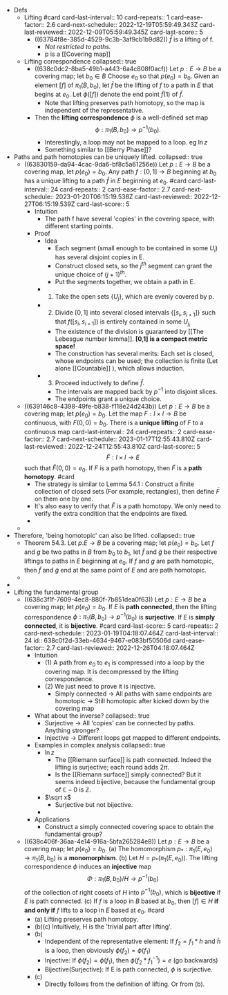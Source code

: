 - Defs
	- Lifting #card
	  card-last-interval:: 10
	  card-repeats:: 1
	  card-ease-factor:: 2.6
	  card-next-schedule:: 2022-12-19T05:59:49.343Z
	  card-last-reviewed:: 2022-12-09T05:59:49.345Z
	  card-last-score:: 5
		- ((63784f8e-385d-4529-9c3b-3af9cb1b9d82))
		  $\bar f$ is a lifting of f.
			- *Not restricted to paths.*
			- p is a [[Covering map]]
	- Lifting correspondence
	  collapsed:: true
		- ((638c0dc2-8ba5-49b1-a443-6a4c808f0acf)) Let $p: E \rightarrow B$ be a covering map; let $b_0 \in B$ Choose $e_0$ so that $p\left(e_0\right)=b_0$. Given an element $[f]$ of $\pi_1\left(B, b_0\right)$, let $\bar{f}$ be the lifting of $f$ to a path in $E$ that begins at $e_0$. Let $\phi([f])$ denote the end point $\tilde{f}(1)$ of $\tilde{f}$.
			- Note that lifting preserves path homotopy, so the map is independent of the representative.
		- Then the **lifting correspondence** $\phi$ is a well-defined set map
		  $$
		  \phi: \pi_1\left(B, b_0\right) \rightarrow p^{-1}\left(b_0\right) .
		  $$
			- Interestingly, a loop may not be mapped to a loop. eg $\ln z$
			- Something similar to [[Berry Phase]]?
- Paths and path homotopies can be uniquely lifted.
  collapsed:: true
	- ((63830159-da94-4cac-9da6-bf8c5a61256e)) Let $p: E \rightarrow B$ be a covering map, let $p\left(e_0\right)=b_0$. Any path $f: [0,1] \rightarrow B$ beginning at $b_0$ has a unique lifting to a path $\bar{f}$ in $E$ beginning at $e_0$. #card
	  card-last-interval:: 24
	  card-repeats:: 2
	  card-ease-factor:: 2.7
	  card-next-schedule:: 2023-01-20T06:15:19.538Z
	  card-last-reviewed:: 2022-12-27T06:15:19.539Z
	  card-last-score:: 5
		- Intuition
			- The path f have several 'copies' in the covering space, with different starting points.
		- Proof
			- Idea
				- Each segment (small enough to be contained in some $U_i$) has several disjoint copies in E.
				- Construct closed sets, so the $j^{th}$ segment can grant the unique choice of $(j+1)^{th}$.
				- Put the segments together, we obtain a path in E.
			- 1. Take the open sets $\{U_j\}$, which are evenly covered by p.
			- 2. Divide $[0,1]$ into several closed intervals $\{[s_i,s_{i+1}]\}$ such that $f([s_i,s_{i+1}])$ is entirely contained in some $U_{j_i}$
				- The existence of the division is guaranteed by [[The Lebesgue number lemma]]. **[0,1] is a compact metric space!**
				- The construction has several merits: Each set is closed, whose endpoints can be used; the collection is finite (Let alone [[Countable]] ), which allows induction.
			- 3. Proceed inductively to define $\bar f$.
				- The intervals are mapped back by $p^{-1}$ into disjoint slices.
				- The endpoints grant a unique choice.
	- ((639146c8-4398-49fe-b838-f118e24d243b)) Let $p: E \rightarrow B$ be a covering map; let $p\left(e_0\right)=b_0$. Let the map $F: I \times I \rightarrow B$ be continuous, with $F(0,0)=b_0$. There is a **unique lifting** of $F$ to a continuous map
	  card-last-interval:: 24
	  card-repeats:: 2
	  card-ease-factor:: 2.7
	  card-next-schedule:: 2023-01-17T12:55:43.810Z
	  card-last-reviewed:: 2022-12-24T12:55:43.810Z
	  card-last-score:: 5
	  $$
	  \tilde{F}: I \times I \rightarrow E
	  $$
	  such that $\bar{F}(0,0)=e_0$. If $F$ is a path homotopy, then $\tilde{F}$ is a **path homotopy**. #card
		- The strategy is similar to Lemma 54.1 : Construct a finite collection of closed sets (For example, rectangles), then define $\bar F$ on them one by one.
		- It's also easy to verify that $\bar F$ is a path homotopy. We only need to verify the extra condition that the endpoints are fixed.
		-
	-
- Therefore, 'being homotopic' can also be lifted.
  collapsed:: true
	- Theorem 54.3. Let $p . E \rightarrow B$ be a covering map; let $p\left(e_0\right)=b_0$. Let $f$ and $g$ be two paths in $B$ from $b_0$ to $b_1$, let $\tilde{f}$ and $\tilde{g}$ be their respective liftings to paths in $E$ beginning at $e_0$. If $f$ and $g$ are path homotopic, then $\tilde{f}$ and $\tilde{g}$ end at the same point of $E$ and are path homotopic.
	-
-
- Lifting the fundamental group
	- ((638c3f1f-7609-4ec8-880f-7b851dea0f63)) Let $p: E \rightarrow B$ be a covering map; let $p\left(e_0\right)=b_0$. If $E$ is **path connected**, then the lifting correspondence $\phi: \pi_1\left(B, b_0\right) \rightarrow p^{-1}\left(b_0\right)$ is **surjective**. If $E$ is **simply connected**, it is **bijective**. #card
	  card-last-score:: 5
	  card-repeats:: 2
	  card-next-schedule:: 2023-01-19T04:18:07.464Z
	  card-last-interval:: 24
	  id:: 638c0f2d-33eb-4634-9467-e083bf50506d
	  card-ease-factor:: 2.7
	  card-last-reviewed:: 2022-12-26T04:18:07.464Z
		- Intuition
			- (1) A path from $e_0$ to $e_1$ is compressed into a loop by the covering map. It is decompressed by the lifting correspondence.
			- (2) We just need to prove it is injective.
				- Simply connected -> All paths with same endpoints are homotopic -> Still homotopic after kicked down by the covering map
		- What about the inverse?
		  collapsed:: true
			- Surjective -> All 'copies' can be connected by paths. Anything stronger?
			- Injective -> Different loops get mapped to different endpoints.
		- Examples in complex analysis
		  collapsed:: true
			- $\ln z$
				- The [[Riemann surface]] is path connected. Indeed the lifting is surjective; each round adds $2\pi$.
				- Is the [[Riemann surface]] simply connected? But it seems indeed bijective, because the fundamental group of $\mathbb C -0$ is $\mathbb Z$.
			- $\sqrt x$
				- Surjective but not bijective.
			-
		- Applications
			- Construct a simply connected covering space to obtain the fundamental group?
	- ((638c406f-36aa-4e14-916a-5bfa265284e8)) Let $p: E \rightarrow B$ be a covering map; let $p\left(e_0\right)=b_0$.
	  (a) The homomorphism $p_*: \pi_1\left(E, e_0\right) \rightarrow \pi_1\left(B, b_0\right)$ is a **monomorphism**.
	  (b) Let $H=p_*\left(\pi_1\left(E, e_0\right)\right)$. The lifting correspondence $\phi$ induces an **injective** map
	  $$
	  \Phi: \pi_1\left(B, b_0\right) / H \rightarrow p^{-1}\left(b_0\right)
	  $$
	  of the collection of right cosets of $H$ into $p^{-1}\left(b_0\right)$, which is **bijective** if $E$ is path connected.
	  (c) If $f$ is a loop in $B$ based at $b_0$, then $[f] \in H$ **if and only if** $f$ lifts to a loop in $E$ based at $e_0$. #card
		- (a) Lifting preserves path homotopy.
		- (b)(c) Intuitively, H is the 'trivial part after lifting'.
		- (b)
			- Independent of the representative element: If $f_2=f_1 * h$ and $\tilde h$ is a loop, then obviously $\phi(f_2)=\phi(f_1)$
			- Injective: If $\phi(f_2)=\phi(f_1)$, then $\phi(f_2 * f_1^{-1})=e$ (go backwards)
			- Bijective(Surjective): If E is path connected, $\phi$ is surjective.
		- (c)
			- Directly follows from the definition of lifting. Or from (b).